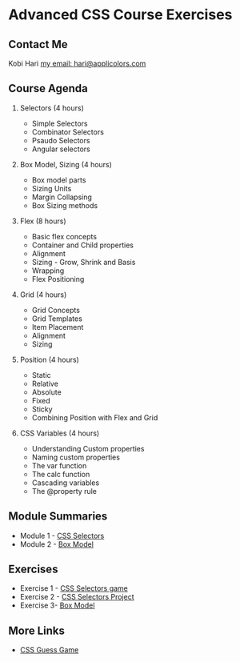 # Advanced CSS Course Exercises

## Contact Me
Kobi Hari
[my email: hari@applicolors.com](mailto://hari@applicolors.com)

## Course Agenda
1. Selectors (4 hours)
   * Simple Selectors
   * Combinator Selectors
   * Psaudo Selectors
   * Angular selectors

2. Box Model, Sizing (4 hours)
   * Box model parts
   * Sizing Units
   * Margin Collapsing
   * Box Sizing methods

3. Flex (8 hours)
   * Basic flex concepts
   * Container and Child properties
   * Alignment
   * Sizing - Grow, Shrink and Basis
   * Wrapping
   * Flex Positioning

4. Grid (4 hours)
   * Grid Concepts
   * Grid Templates
   * Item Placement
   * Alignment
   * Sizing

5. Position (4 hours)
   * Static
   * Relative
   * Absolute
   * Fixed
   * Sticky
   * Combining Position with Flex and Grid

6. CSS Variables (4 hours)
   * Understanding Custom properties
   * Naming custom properties
   * The var function
   * The calc function
   * Cascading variables
   * The @property rule

## Module Summaries
* Module 1 - [CSS Selectors](Modules/Module%2001%20-%20Selectors/README.md)
* Module 2 - [Box Model](Modules/Module%2002%20-%20Box%20Model/README.md)

## Exercises
* Exercise 1 - [CSS Selectors game](Exercises/01.%20Selectors%20game/README.md)
* Exercise 2 - [CSS Selectors Project](Exercises/02.%20Selectors/README.md)
* Exercise 3- [Box Model](Exercises/03.%20Box%20Model/README.md)

## More Links
* [CSS Guess Game](https://www.guess-css.app/)